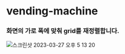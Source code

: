 # vending-machine
### 화면의 가로 폭에 맞춰 grid를 재정렬합니다.  
![스크린샷 2023-03-27 오후 5 13 20](https://user-images.githubusercontent.com/97887376/227882614-c8cc35cf-dad0-44af-9bf7-cb98b7d17b2f.png)
